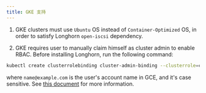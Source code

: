 ```yaml
---
title: GKE 支持
---
```

 
1. GKE clusters must use `Ubuntu` OS instead of `Container-Optimized` OS, in order to satisfy Longhorn `open-iscsi` dependency.

2. GKE requires user to manually claim himself as cluster admin to enable RBAC. Before installing Longhorn, run the following command:

```bash
kubectl create clusterrolebinding cluster-admin-binding --clusterrole=cluster-admin --user=<name@example.com>

```

where `name@example.com` is the user's account name in GCE, and it's case sensitive. See [this document](https://cloud.google.com/kubernetes-engine/docs/how-to/role-based-access-control) for more information.
